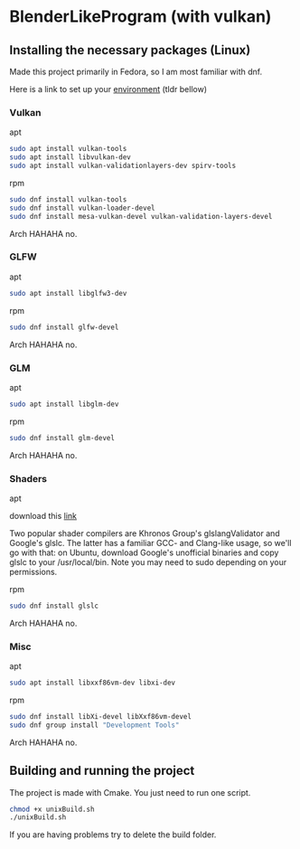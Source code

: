 # BlenderLikeProgram (with vulkan)

## Installing the necessary packages (Linux)
Made this project primarily in Fedora, so I am most familiar with dnf.

Here is a link to set up your [environment](https://vulkan-tutorial.com/Development_environment#page_Vulkan-Packages) 
(tldr bellow)

### Vulkan
apt
```bash
sudo apt install vulkan-tools
sudo apt install libvulkan-dev
sudo apt install vulkan-validationlayers-dev spirv-tools 
``` 
rpm
```bash
sudo dnf install vulkan-tools
sudo dnf install vulkan-loader-devel 
sudo dnf install mesa-vulkan-devel vulkan-validation-layers-devel
``` 
Arch
HAHAHA no.

### GLFW
apt
```bash
sudo apt install libglfw3-dev
``` 
rpm
```bash
sudo dnf install glfw-devel
``` 
Arch
HAHAHA no.
### GLM
apt
```bash
sudo apt install libglm-dev
``` 
rpm
```bash
sudo dnf install glm-devel
``` 
Arch
HAHAHA no.

### Shaders
apt

download this [link](https://github.com/google/shaderc/blob/main/downloads.md)

Two popular shader compilers are Khronos Group's glslangValidator and Google's glslc. The latter has a familiar GCC- and Clang-like usage, so we'll go with that: on Ubuntu, download Google's unofficial binaries and copy glslc to your /usr/local/bin. Note you may need to sudo depending on your permissions.

rpm
```bash
sudo dnf install glslc
``` 
Arch
HAHAHA no.
### Misc

apt
```bash
sudo apt install libxxf86vm-dev libxi-dev
``` 
rpm
```bash
sudo dnf install libXi-devel libXxf86vm-devel
sudo dnf group install "Development Tools"
``` 
Arch
HAHAHA no.

## Building and running the project
The project is made with Cmake. You just need to run one script.
```bash
chmod +x unixBuild.sh
./unixBuild.sh
``` 

If you are having problems try to delete the build folder.
